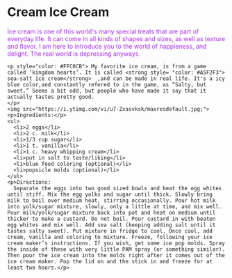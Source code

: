 <html>
  <head>
    <meta charset="utf-8">
    <meta name="viewport" content="width=device-width, initial-scale=1">
    <title>Made with Thimble</title>
    <link rel="stylesheet" href="style.css">
  </head>
  <body>
    <h1>Cream Ice Cream</h1>
    <p style="color: #a62fe5">
     Ice cream is one of this world's many special treats that are part of everyday life. It can come in all kinds of shapes and sizes, as well as texture and flavor. I am here to introduce you to the world of happieness, and delight. The real world is depressing anyways.</p>
      
    <p style="color: #FFC0CB"> My favorite ice cream, is from a game called ‘kingdom hearts’. It is called <strong style= "color: #A5F2F3"> sea-salt ice cream</strong>  ,and can be made in real life. It's a icy blue color,and constantly refered to in the game, as “Salty, but sweet.” Seems a bit odd, but people who have made it say that it actually tastes pretty good.
    </p>
    <img src="https://i.ytimg.com/vi/u7-Zxasvksk/maxresdefault.jpg;">
    <p>Ingredients:</p>
    <ul>
      <li>2 eggs</li>
      <li>2 c. milk</li>
      <li>1/3 cup sugar</li>
      <li>1 t. vanilla</li>
      <li>1 c. heavy whipping cream</li>
      <li>put in salt to taste/liking</li>
      <li>blue food coloring (optional)</li>
      <li>popsicle molds (optional)</li>
    </ul>
    <p>Directions:
      Separate the eggs into two good sized bowls and beat the egg whites until stiff. Mix the egg yolks and sugar until thick. Slowly bring milk to boil over medium heat, stirring occasionally. Pour hot milk into yolk/sugar mixture, slowly, only a little at time, and mix well. Pour milk/yolk/sugar mixture back into pot and heat on medium until thicker to make a custard. Do not boil. Pour custard in with beaten egg whites and mix well. Add sea salt (keeping adding salt until it tastes salty sweet). Put mixture in fridge to cool. Once cool, add cream, vanilla and coloring to mixture. Freeze, following your ice cream maker’s instructions. If you wish, get some ice pop molds. Spray the inside of these with very little PAM spray (or something similar). Then pour the ice cream into the molds right after it comes out of the ice cream maker. Pop the lid on and the stick in and freeze for at least two hours.</p>
  </body>
</html>

